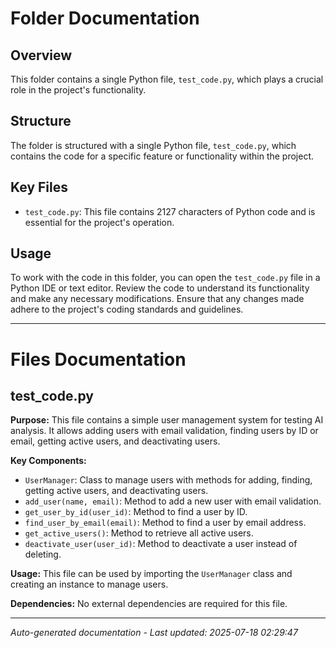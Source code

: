 # Folder Documentation

## Overview
This folder contains a single Python file, `test_code.py`, which plays a crucial role in the project's functionality.

## Structure
The folder is structured with a single Python file, `test_code.py`, which contains the code for a specific feature or functionality within the project.

## Key Files
- `test_code.py`: This file contains 2127 characters of Python code and is essential for the project's operation.

## Usage
To work with the code in this folder, you can open the `test_code.py` file in a Python IDE or text editor. Review the code to understand its functionality and make any necessary modifications. Ensure that any changes made adhere to the project's coding standards and guidelines.

---

# Files Documentation

## test_code.py

**Purpose:** This file contains a simple user management system for testing AI analysis. It allows adding users with email validation, finding users by ID or email, getting active users, and deactivating users.

**Key Components:**
- `UserManager`: Class to manage users with methods for adding, finding, getting active users, and deactivating users.
- `add_user(name, email)`: Method to add a new user with email validation.
- `get_user_by_id(user_id)`: Method to find a user by ID.
- `find_user_by_email(email)`: Method to find a user by email address.
- `get_active_users()`: Method to retrieve all active users.
- `deactivate_user(user_id)`: Method to deactivate a user instead of deleting.

**Usage:** This file can be used by importing the `UserManager` class and creating an instance to manage users.

**Dependencies:** No external dependencies are required for this file.

---
*Auto-generated documentation - Last updated: 2025-07-18 02:29:47*
